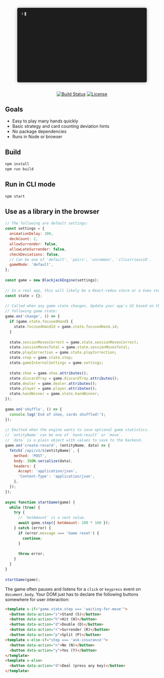 <p align="center">
  <a href="https://blackjacktrainer.app/" target="_blank">
    <img width="450" src="https://github.com/mhluska/blackjack-engine/raw/master/preview.gif" alt="Preview" />
  </a>
</p>

<p align="center">
  <a href="https://github.com/mhluska/blackjack-engine/actions"><img src="https://github.com/mhluska/blackjack-engine/workflows/Tests/badge.svg?branch=master" alt="Build Status" /></a>
  <a href="https://github.com/mhluska/blackjack-engine/blob/master/LICENSE"><img src="https://img.shields.io/github/license/mhluska/blackjack-engine" alt="License"></a>
</p>

## Goals

* Easy to play many hands quickly
* Basic strategy and card counting deviation hints
* No package dependencies
* Runs in Node or browser

## Build

```sh
npm install
npm run build
```

## Run in CLI mode

```sh
npm start
```

## Use as a library in the browser

```js
// The following are default settings:
const settings = {
  animationDelay: 200,
  deckCount: 2,
  allowSurrender: false,
  allowLateSurrender: false,
  checkDeviations: false,
  // Can be one of 'default', 'pairs', 'uncommon', 'illustrious18'.
  gameMode: 'default',
};

const game = new BlackjackEngine(settings);

// In a real app, this will likely be a React-redux store or a Vuex store.
const state = {};

// Called when any game state changes. Update your app's UI based on the
// following game state:
game.on('change', () => {
  if (game.state.focusedHand) {
    state.focusedHandId = game.state.focusedHand.id;
  }

  state.sessionMovesCorrect = game.state.sessionMovesCorrect;
  state.sessionMovesTotal = game.state.sessionMovesTotal;
  state.playCorrection = game.state.playCorrection;
  state.step = game.state.step;
  state.gameInternalSettings = game.settings;

  state.shoe = game.shoe.attributes();
  state.discardTray = game.discardTray.attributes();
  state.dealer = game.dealer.attributes();
  state.player = game.player.attributes();
  state.handWinner = game.state.handWinner;
});

game.on('shuffle', () => {
  console.log('End of shoe, cards shuffled!');
});

// Emitted when the engine wants to save optional game statistics.
// `entityName` can be one of `hand-result` or `move`.
// `data` is a plain object with values to save to the backend.
game.on('create-record', (entityName, data) => {
  fetch(`/api/v1/${entityName}`, {
    method: 'POST',
    body: JSON.serialize(data),
    headers: {
      Accept: 'application/json',
      'Content-Type': 'application/json',
    },
  });
});

async function startGame(game) {
  while (true) {
    try {
      // `betAmount` is a cent value.
      await game.step({ betAmount: 100 * 100 });
    } catch (error) {
      if (error.message === 'Game reset') {
        continue;
      }

      throw error;
    }
  }
}

startGame(game);
```

The game often pauses and listens for a `click` or `keypress` event on
`document.body`. Your DOM just has to declare the following buttons somewhere
for user interaction:

```html
<template v-if="game.state.step === 'waiting-for-move'">
  <button data-action="s">Stand (S)</button>
  <button data-action="h">Hit (H)</button>
  <button data-action="d">Double (D)</button>
  <button data-action="r">Surrender (R)</button>
  <button data-action="p">Split (P)</button>
<template v-else-if="step === 'ask-insurance'">
  <button data-action="n">No (N)</button>
  <button data-action="y">Yes (Y)</button>
</template>
<template v-else>
  <button data-action="d">Deal (press any key)</button>
</template>
```
